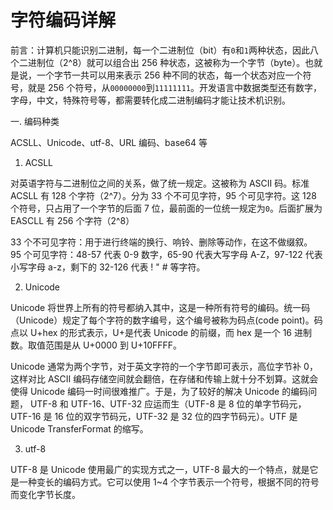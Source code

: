 # 字符编码详解

前言：计算机只能识别二进制，每一个二进制位（bit）有`0`和`1`两种状态，因此八个二进制位（2^8）就可以组合出 256 种状态，这被称为一个字节（byte）。也就是说，一个字节一共可以用来表示 256 种不同的状态，每一个状态对应一个符号，就是 256 个符号，从`00000000`到`11111111`。开发语言中数据类型还有数字，字母，中文，特殊符号等，都需要转化成二进制编码才能让技术机识别。

一. 编码种类

ACSLL、Unicode、utf-8、URL 编码、base64 等

1. ACSLL

对英语字符与二进制位之间的关系，做了统一规定。这被称为 ASCII 码。标准 ACSLL 有 128 个字符（2^7）。分为 33 个不可见字符，95 个可见字符。这 128 个符号，只占用了一个字节的后面 7 位，最前面的一位统一规定为`0`。后面扩展为 EASCLL 有 256 个字符（2^8）

33 个不可见字符：用于进行终端的换行、响铃、删除等动作，在这不做缀叙。
95 个可见字符：48-57 代表 0-9 数字，65-90 代表大写字母 A-Z，97-122 代表小写字母 a-z，剩下的 32-126 代表 ! " # 等字符。

2. Unicode

Unicode 将世界上所有的符号都纳入其中，这是一种所有符号的编码。统一码（Unicode）规定了每个字符的数字编号，这个编号被称为码点(code point)。码点以 U+hex 的形式表示，U+是代表 Unicode 的前缀，而 hex 是一个 16 进制数。取值范围是从 U+0000 到 U+10FFFF。

Unicode 通常为两个字节，对于英文字符的一个字节即可表示，高位字节补 0，这样对比 ASCII 编码存储空间就会翻倍，在存储和传输上就十分不划算。这就会使得 Unicode 编码一时间很难推广。于是，为了较好的解决 Unicode 的编码问题， UTF-8 和 UTF-16、UTF-32 应运而生（UTF-8 是 8 位的单字节码元，UTF-16 是 16 位的双字节码元，UTF-32 是 32 位的四字节码元）。UTF 是 Unicode TransferFormat 的缩写。

3. utf-8

UTF-8 是 Unicode 使用最广的实现方式之一，UTF-8 最大的一个特点，就是它是一种变长的编码方式。它可以使用 1~4 个字节表示一个符号，根据不同的符号而变化字节长度。
